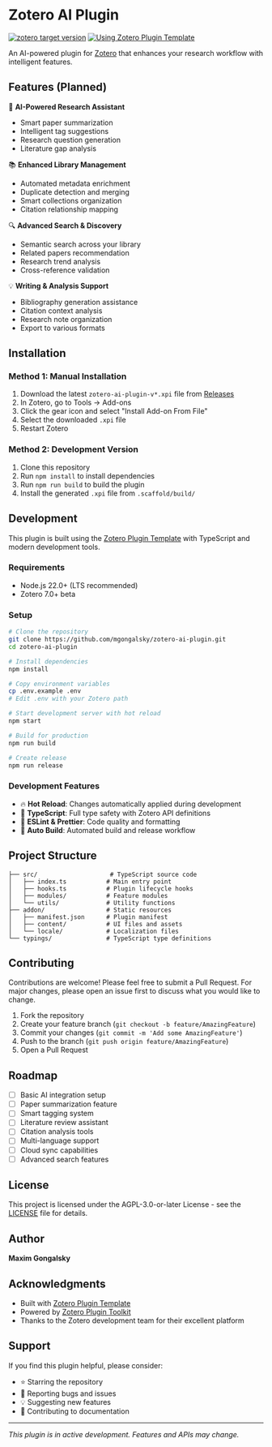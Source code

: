 # Zotero AI Plugin

[![zotero target version](https://img.shields.io/badge/Zotero-7-green?style=flat-square&logo=zotero&logoColor=CC2936)](https://www.zotero.org)
[![Using Zotero Plugin Template](https://img.shields.io/badge/Using-Zotero%20Plugin%20Template-blue?style=flat-square&logo=github)](https://github.com/windingwind/zotero-plugin-template)

An AI-powered plugin for [Zotero](https://www.zotero.org/) that enhances your research workflow with intelligent features.

## Features (Planned)

🤖 **AI-Powered Research Assistant**
- Smart paper summarization
- Intelligent tag suggestions
- Research question generation
- Literature gap analysis

📚 **Enhanced Library Management**
- Automated metadata enrichment
- Duplicate detection and merging
- Smart collections organization
- Citation relationship mapping

🔍 **Advanced Search & Discovery**
- Semantic search across your library
- Related papers recommendation
- Research trend analysis
- Cross-reference validation

💡 **Writing & Analysis Support**
- Bibliography generation assistance
- Citation context analysis
- Research note organization
- Export to various formats

## Installation

### Method 1: Manual Installation
1. Download the latest `zotero-ai-plugin-v*.xpi` file from [Releases](https://github.com/mgongalsky/zotero-ai-plugin/releases)
2. In Zotero, go to Tools → Add-ons
3. Click the gear icon and select "Install Add-on From File"
4. Select the downloaded `.xpi` file
5. Restart Zotero

### Method 2: Development Version
1. Clone this repository
2. Run `npm install` to install dependencies
3. Run `npm run build` to build the plugin
4. Install the generated `.xpi` file from `.scaffold/build/`

## Development

This plugin is built using the [Zotero Plugin Template](https://github.com/windingwind/zotero-plugin-template) with TypeScript and modern development tools.

### Requirements
- Node.js 22.0+ (LTS recommended)
- Zotero 7.0+ beta

### Setup
```bash
# Clone the repository
git clone https://github.com/mgongalsky/zotero-ai-plugin.git
cd zotero-ai-plugin

# Install dependencies
npm install

# Copy environment variables
cp .env.example .env
# Edit .env with your Zotero path

# Start development server with hot reload
npm start

# Build for production
npm run build

# Create release
npm run release
```

### Development Features
- 🔥 **Hot Reload**: Changes automatically applied during development
- 📝 **TypeScript**: Full type safety with Zotero API definitions
- 🎯 **ESLint & Prettier**: Code quality and formatting
- 🔧 **Auto Build**: Automated build and release workflow

## Project Structure

```
├── src/                    # TypeScript source code
│   ├── index.ts           # Main entry point
│   ├── hooks.ts           # Plugin lifecycle hooks
│   ├── modules/           # Feature modules
│   └── utils/             # Utility functions
├── addon/                 # Static resources
│   ├── manifest.json      # Plugin manifest
│   ├── content/           # UI files and assets
│   └── locale/            # Localization files
└── typings/               # TypeScript type definitions
```

## Contributing

Contributions are welcome! Please feel free to submit a Pull Request. For major changes, please open an issue first to discuss what you would like to change.

1. Fork the repository
2. Create your feature branch (`git checkout -b feature/AmazingFeature`)
3. Commit your changes (`git commit -m 'Add some AmazingFeature'`)
4. Push to the branch (`git push origin feature/AmazingFeature`)
5. Open a Pull Request

## Roadmap

- [ ] Basic AI integration setup
- [ ] Paper summarization feature
- [ ] Smart tagging system
- [ ] Literature review assistant
- [ ] Citation analysis tools
- [ ] Multi-language support
- [ ] Cloud sync capabilities
- [ ] Advanced search features

## License

This project is licensed under the AGPL-3.0-or-later License - see the [LICENSE](LICENSE) file for details.

## Author

**Maxim Gongalsky**

## Acknowledgments

- Built with [Zotero Plugin Template](https://github.com/windingwind/zotero-plugin-template)
- Powered by [Zotero Plugin Toolkit](https://github.com/windingwind/zotero-plugin-toolkit)
- Thanks to the Zotero development team for their excellent platform

## Support

If you find this plugin helpful, please consider:
- ⭐ Starring the repository
- 🐛 Reporting bugs and issues
- 💡 Suggesting new features
- 📖 Contributing to documentation

---

*This plugin is in active development. Features and APIs may change.*